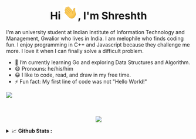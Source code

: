 
<h1 align="center">  <a target="_blank">
  </a> Hi <img src="https://raw.githubusercontent.com/ABSphreak/ABSphreak/master/gifs/Hi.gif" width="40px" />, I'm Shreshth</h1>

I'm an university student at Indian Institute of Information Technology and Management, Gwalior who lives in India. I am melophile who finds coding fun. I enjoy programming in C++ and Javascript because they challenge me more. I love it when I can finally solve a difficult problem.

- 🌱 I’m currently learning Go and exploring Data Structures and Algorithm.
- 😄 Pronouns: he/his/him
- 😀 I like to code, read, and draw in my free time.
- ⚡ Fun fact: My first line of code was not "Hello World!"

![](https://komarev.com/ghpvc/?username=shreshthgoyal&color=red)

<br>

<p align="center">
  <a href="https://github.com/shreshthgoyal">
      <img align="center" src="https://github-readme-streak-stats.herokuapp.com/?user=shreshthgoyal&theme=dark&hide_border=true"/>
  </a>
</p>

<details close="">
<summary>
  <g-emoji class="g-emoji" alias="chart_with_upwards_trend" fallback-src="https://github.githubassets.com/images/icons/emoji/unicode/1f4c8.png">📈</g-emoji> 
  <strong>Github Stats : </strong>
</summary>
<br>
  
<p align="center">
<a href="https://github.com/shreshthgoyal">
  <img width="65%" src="https://github-readme-stats.vercel.app/api?username=shreshthgoyal&show_icons=true&theme=tokyonight" />
  <img width="31%" src="https://github-readme-stats.vercel.app/api/top-langs/?username=shreshthgoyal&count_private=true&theme=tokyonight" />
</a>
</p>
</details>

